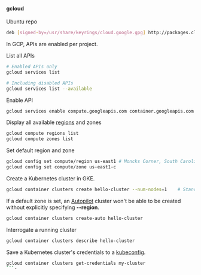 #### gcloud

Ubuntu repo
```sh
deb [signed-by=/usr/share/keyrings/cloud.google.gpg] http://packages.cloud.google.com/apt cloud-sdk main
```

In GCP, APIs are enabled per project.

List all APIs

```sh
# Enabled APIs only
gcloud services list 

# Including disabled APIs
gcloud services list --available
```

Enable API

```sh
gcloud services enable compute.googleapis.com container.googleapis.com
```

Display all available [regions](https://cloud.google.com/compute/docs/regions-zones) and zones

```sh
gcloud compute regions list
gcloud compute zones list
```

Set default region and zone

```sh
gcloud config set compute/region us-east1 # Moncks Corner, South Carolina
gcloud config set compute/zone us-east1-c
```

Create a Kubernetes cluster in GKE.

```sh
gcloud container clusters create hello-cluster --num-nodes=1    # Standard cluster
```

If a default zone is set, an [Autopilot](#gke) cluster won't be able to be created without explicitly specifying **--region**.

```sh
gcloud container clusters create-auto hello-cluster
```

Interrogate a running cluster

```sh
gcloud container clusters describe hello-cluster
```

Save a Kubernetes cluster's credentials to a [kubeconfig](/Containers#kubeconfig).

```sh
gcloud container clusters get-credentials my-cluster
```-